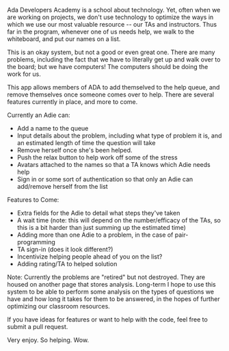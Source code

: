 Ada Developers Academy is a school about technology. Yet, often when we are working on projects, we don't use technology to optimize the ways in which we use our most valuable resource -- our TAs and instructors. Thus far in the program, whenever one of us needs help, we walk to the whiteboard, and put our names on a list. 

This is an okay system, but not a good or even great one. There are many problems, including the fact that we have to literally get up and walk over to the board; but we have computers! The computers should be doing the work for us.

This app allows members of ADA to add themselved to the help queue, and remove themselves once someone comes over to help. There are several features currently in place, and more to come.

Currently an Adie can:

- Add a name to the queue
- Input details about the problem, including what type of problem it is, and an estimated length of time the question will take
- Remove herself once she's been helped.
- Push the relax button to help work off some of the stress
- Avatars attached to the names so that a TA knows which Adie needs help
- Sign in or some sort of authentication so that only an Adie can add/remove herself from the list

Features to Come:


- Extra fields for the Adie to detail what steps they've taken
- A wait time (note: this will depend on the number/efficacy of the TAs, so this is a bit harder than just summing up the estimated time)
- Adding more than one Adie to a problem, in the case of pair-programming
- TA sign-in (does it look different?)
- Incentivize helping people ahead of you on the list?
- Adding rating/TA to helped solution



Note: 
Currently the problems are "retired" but not destroyed. They are housed on another page that stores analysis. Long-term I hope to use this system to be able to perform some analysis on the types of questions we have and how long it takes for them to be answered, in the hopes of further optimizing our classroom resources.

If you have ideas for features or want to help with the code, feel free to submit a pull request.



Very enjoy. So helping. Wow.
